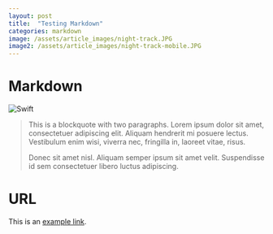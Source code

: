 ```yaml
---
layout: post
title:  "Testing Markdown"
categories: markdown
image: /assets/article_images/night-track.JPG
image2: /assets/article_images/night-track-mobile.JPG
---
```

# Markdown

![Swift](http://airpair-blog.s3.amazonaws.com/wp-content/uploads/2014/07/swift.png)



> This is a blockquote with two paragraphs. Lorem ipsum dolor sit amet,
> consectetuer adipiscing elit. Aliquam hendrerit mi posuere lectus.
> Vestibulum enim wisi, viverra nec, fringilla in, laoreet vitae, risus.
>
> Donec sit amet nisl. Aliquam semper ipsum sit amet velit. Suspendisse
> id sem consectetuer libero luctus adipiscing.


# URL
This is an [example link](http://example.com/ "With a Title").
